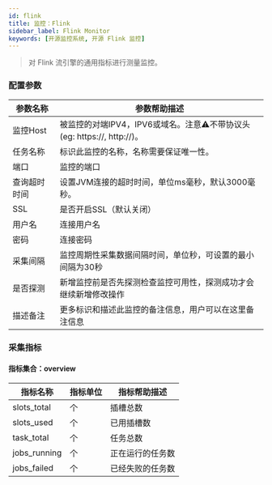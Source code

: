 ```yaml
---
id: flink  
title: 监控：Flink      
sidebar_label: Flink Monitor
keywords: [开源监控系统, 开源 Flink 监控]
---
```


> 对 Flink 流引擎的通用指标进行测量监控。

### 配置参数

|  参数名称  |                        参数帮助描述                        |
|--------|------------------------------------------------------|
| 监控Host | 被监控的对端IPV4，IPV6或域名。注意⚠️不带协议头(eg: https://, http://)。 |
| 任务名称   | 标识此监控的名称，名称需要保证唯一性。                                  |
| 端口     | 监控的端口                                                |
| 查询超时时间 | 设置JVM连接的超时时间，单位ms毫秒，默认3000毫秒。                        |
| SSL    | 是否开启SSL（默认关闭）                                        |
| 用户名    | 连接用户名                                                |
| 密码     | 连接密码                                                 |
| 采集间隔   | 监控周期性采集数据间隔时间，单位秒，可设置的最小间隔为30秒                       |
| 是否探测   | 新增监控前是否先探测检查监控可用性，探测成功才会继续新增修改操作                     |
| 描述备注   | 更多标识和描述此监控的备注信息，用户可以在这里备注信息                          |

### 采集指标

#### 指标集合：overview

|     指标名称     | 指标单位 |  指标帮助描述  |
|--------------|------|----------|
| slots_total  | 个    | 插槽总数     |
| slots_used   | 个    | 已用插槽数    |
| task_total   | 个    | 任务总数     |
| jobs_running | 个    | 正在运行的任务数 |
| jobs_failed  | 个    | 已经失败的任务数 |
